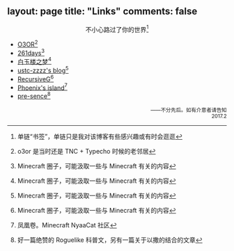 layout: page
title: "Links"
comments: false
---

<div style="text-align:center">

不小心路过了你的世界[^1]

</div>

 - [O3OR](http://o3or.com)[^2]
 - [261days](http://www.261day.com "manageryzy的blog")[^3]
 - [白玉楼之梦](http://blog.hakugyokurou.net "szszss' blog")[^3]
 - [ustc-zzzz's blog](http://blog.ustc-zzzz.net)[^3]
 - [RecursiveG](http://recursiveg.me)[^3]
 - [Phoenix's island](https://blog.phoenixlzx.com)[^4]
 - [pre-sence](http://pre-sence.com)[^5]

<div style="text-align:right"><small>
——不分先后。如有介意者请告知<br/>2017.2
</small></div>


[^1]: 单链“书签”，单链只是我对该博客有些感兴趣或有时会逛逛
[^2]: o3or 是当时还是 TNC + Typecho 时候的老邻居
[^3]: Minecraft 圈子，可能汲取一些与 Minecraft 有关的内容
[^4]: 凤凰卷。Minecraft NyaaCat 社区
[^5]: 好一篇绝赞的 Roguelike 科普文，另有一篇关于以撒的结合的文章
